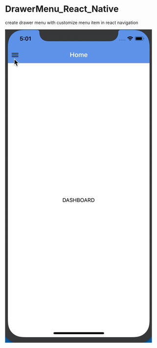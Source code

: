 # DrawerMenu_React_Native
create drawer menu with customize menu item in react navigation


![](drawer.gif)

